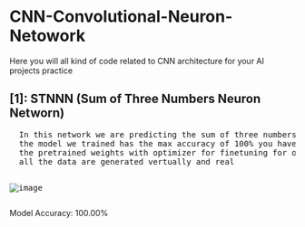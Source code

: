 # CNN-Convolutional-Neuron-Netowork
Here you will all kind of code related to CNN architecture for your AI projects practice 
<h2>[1]: STNNN (Sum of Three Numbers Neuron Networn)</h2>
<pre>
  In this network we are predicting the sum of three numbers using CNNs in range 1, 100
  the model we trained has the max accuracy of 100% you have the model archeticture and
  the pretrained weights with optimizer for finetuning for other task 
  all the data are generated vertually and real
  
  ![image](https://github.com/user-attachments/assets/1836e368-4c8e-47f9-82f4-290647d1ca56)
</pre>
Model Accuracy: 100.00%
